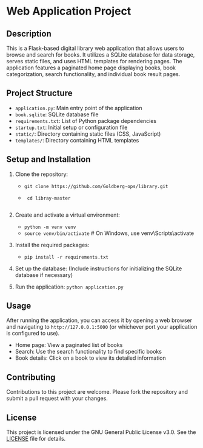 # Web Application Project

## Description

This is a Flask-based digital library web application that allows users to browse and search for books. It utilizes a SQLite database for data storage, serves static files, and uses HTML templates for rendering pages. The application features a paginated home page displaying books, book categorization, search functionality, and individual book result pages.

## Project Structure
- `application.py`: Main entry point of the application
- `book.sqlite`: SQLite database file
- `requirements.txt`: List of Python package dependencies
- `startup.txt`: Initial setup or configuration file
- `static/`: Directory containing static files (CSS, JavaScript)
- `templates/`: Directory containing HTML templates

## Setup and Installation

1. Clone the repository:
   - ```shell
     git clone https://github.com/Goldberg-ops/library.git
   - ```
      cd libray-master
   ```

3. Create and activate a virtual environment:
   - `python -m venv venv`
   - `source venv/bin/activate`  # On Windows, use venv\Scripts\activate

4. Install the required packages:
   - `pip install -r requirements.txt`

5. Set up the database:
(Include instructions for initializing the SQLite database if necessary)

6. Run the application:
   `python application.py`

## Usage
After running the application, you can access it by opening a web browser and navigating to `http://127.0.0.1:5000` (or whichever port your application is configured to use).

- Home page: View a paginated list of books
- Search: Use the search functionality to find specific books
- Book details: Click on a book to view its detailed information

## Contributing
Contributions to this project are welcome. Please fork the repository and submit a pull request with your changes.

## License
This project is licensed under the GNU General Public License v3.0. See the [LICENSE](LICENSE) file for details.
